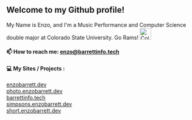 ## Welcome to my Github profile! 

 My Name is Enzo, and I'm a Music Performance and Computer Science double major at Colorado State University. 
 Go Rams! <img src="https://www.engr.colostate.edu/wp-content/uploads/2017/11/CSU-Ram-357.png" alt="Colorado State University" width="30">
 
#### 📫 How to reach me: enzo@barrettinfo.tech

#### :computer: My Sites / Projects :

[enzobarrett.dev](enzobarrett.dev)<br>
[photo.enzobarrett.dev](photo.enzobarrett.dev)<br>
[barrettinfo.tech](barrettinfo.tech)<br>
[simpsons.enzobarrett.dev](simpsons.enzobarrett.dev)<br>
[short.enzobarrett.dev](short.enzobarrett.dev)<br>

